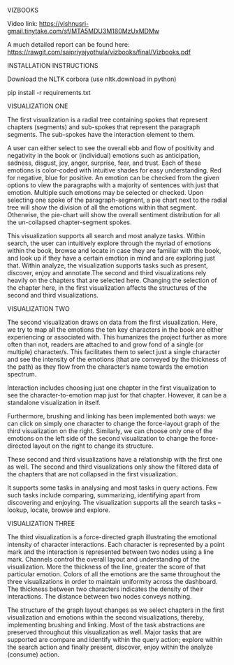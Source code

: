 VIZBOOKS

Video link: https://vishnusri-gmail.tinytake.com/sf/MTA5MDU3M180MzUxMDMw

A much detailed report can be found here: https://rawgit.com/saipriyajyothula/vizbooks/final/Vizbooks.pdf

INSTALLATION INSTRUCTIONS

Download the NLTK corbora (use nltk.download in python)

pip install -r requirements.txt

VISUALIZATION ONE
 
The first visualization is a radial tree containing spokes that represent chapters (segments) and sub-spokes that represent the paragraph segments. The sub-spokes have the interaction element to them. 

A user can either select to see the overall ebb and flow of positivity and negativity in the book or (individual) emotions such as anticipation, sadness, disgust, joy, anger, surprise, fear, and trust. Each of these emotions is color-coded with intuitive shades for easy understanding. Red for negative, blue for positive. An emotion can be checked from the given options to view the paragraphs with a majority of sentences with just that emotion. Multiple such emotions may be selected or checked. Upon selecting one spoke of the paragraph-segment, a pie chart next to the radial tree will show the division of all the emotions within that segment. Otherwise, the pie-chart will show the overall sentiment distribution for all the un-collapsed chapter-segment spokes.

This visualization supports all search and most analyze tasks. Within search, the user can intuitively explore through the myriad of emotions within the book, browse and locate in case they are familiar with the book, and look up if they have a certain emotion in mind and are exploring just that. Within analyze, the visualization supports tasks such as present, discover, enjoy and annotate.The second and third visualizations rely heavily on the chapters that are selected here. Changing the selection of the chapter here, in the first visualization affects the structures of the second and third visualizations.

VISUALIZATION TWO

 
The second visualization draws on data from the first visualization. Here, we try to map all the emotions the ten key characters in the book are either experiencing or associated with. This humanizes the project further as more often than not, readers are attached to and grow fond of a single (or multiple) character/s. This facilitates them to select just a single character and see the intensity of the emotions (that are conveyed by the thickness of the path) as they flow from the character’s name towards the emotion spectrum. 

Interaction includes choosing just one chapter in the first visualization to see the character-to-emotion map just for that chapter. However, it can be a standalone visualization in itself.

Furthermore, brushing and linking has been implemented both ways: we can click on simply one character to change the force-layout graph of the third visualization on the right. Similarly, we can choose only one of the emotions on the left side of the second visualization to change the force-directed layout on the right to change its structure. 

These second and third visualizations have a relationship with the first one as well. The second and third visualizations only show the filtered data of the chapters that are not collapsed in the first visualization.

It supports some tasks in analysing and most tasks in query actions. Few such tasks include comparing, summarizing, identifying apart from discovering and enjoying. The visualization supports all the search tasks – lookup, locate, browse and explore.

VISUALIZATION THREE

The third visualization is a force-directed graph illustrating the emotional intensity of character interactions. Each character is represented by a point mark and the interaction is represented between two nodes using a line mark. Channels control the overall layout and understanding of the visualization. More the thickness of the line, greater the score of that particular emotion. Colors of all the emotions are the same throughout the three visualizations in order to maintain uniformity across the dashboard. The thickness between two characters indicates the density of their interactions. The distance between two nodes conveys nothing.

The structure of the graph layout changes as we select chapters in the first visualization and emotions within the second visualizations, thereby, implementing brushing and linking. Most of the task abstractions are preserved throughout this visualization as well. Major tasks that are supported are compare and identify within the query  action; explore within the search action and finally present, discover, enjoy within the analyze (consume) action.








